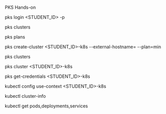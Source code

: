 PKS Hands-on

pks login <STUDENT_ID> -p <PASSWORD>

pks clusters

pks plans

pks create-cluster <STUDENT_ID>-k8s --external-hostname=<IP> --plan=min

pks clusters

pks cluster <STUDENT_ID>-k8s

pks get-credentials <STUDENT_ID>-k8s

kubectl config use-context <STUDENT_ID>-k8s

kubectl cluster-info

kubectl get pods,deployments,services
